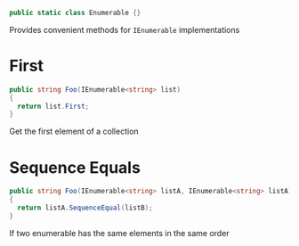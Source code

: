 ```cs
public static class Enumerable {}
```

Provides convenient methods for `IEnumerable` implementations

# First

```cs
public string Foo(IEnumerable<string> list)
{
  return list.First;
}
```

Get the first element of a collection

# Sequence Equals

```cs
public string Foo(IEnumerable<string> listA, IEnumerable<string> listA)
{
  return listA.SequenceEqual(listB);
}
```

If two enumerable has the same elements in the same order
